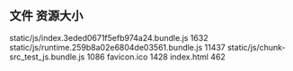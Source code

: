 ## 文件    资源大小
static/js/index.3eded0671f5efb974a24.bundle.js    1632
static/js/runtime.259b8a02e6804de03561.bundle.js    11437
static/js/chunk-src_test_js.bundle.js    1086
favicon.ico    1428
index.html    462
